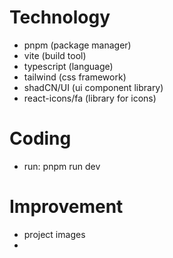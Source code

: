 # Technology
- pnpm (package manager)
- vite (build tool)
- typescript (language)
- tailwind (css framework)
- shadCN/UI (ui component library)
- react-icons/fa (library for icons)

# Coding
- run: pnpm run dev

# Improvement
- project images
- 
